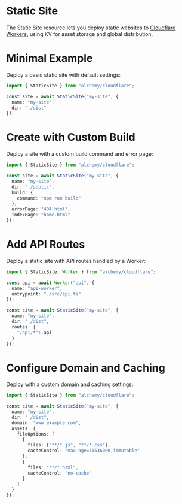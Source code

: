 # Static Site

The Static Site resource lets you deploy static websites to [Cloudflare Workers](https://developers.cloudflare.com/workers/platform/sites/), using KV for asset storage and global distribution.

# Minimal Example

Deploy a basic static site with default settings:

```ts
import { StaticSite } from "alchemy/cloudflare";

const site = await StaticSite("my-site", {
  name: "my-site",
  dir: "./dist"
});
```

# Create with Custom Build

Deploy a site with a custom build command and error page:

```ts
import { StaticSite } from "alchemy/cloudflare";

const site = await StaticSite("my-site", {
  name: "my-site", 
  dir: "./public",
  build: {
    command: "npm run build"
  },
  errorPage: "404.html",
  indexPage: "home.html"
});
```

# Add API Routes

Deploy a static site with API routes handled by a Worker:

```ts
import { StaticSite, Worker } from "alchemy/cloudflare";

const api = await Worker("api", {
  name: "api-worker",
  entrypoint: "./src/api.ts"
});

const site = await StaticSite("my-site", {
  name: "my-site",
  dir: "./dist",
  routes: {
    "/api/*": api
  }
});
```

# Configure Domain and Caching

Deploy with a custom domain and caching settings:

```ts
import { StaticSite } from "alchemy/cloudflare";

const site = await StaticSite("my-site", {
  name: "my-site",
  dir: "./dist",
  domain: "www.example.com",
  assets: {
    fileOptions: [
      {
        files: ["**/*.js", "**/*.css"],
        cacheControl: "max-age=31536000,immutable"
      },
      {
        files: "**/*.html",
        cacheControl: "no-cache"
      }
    ]
  }
});
```